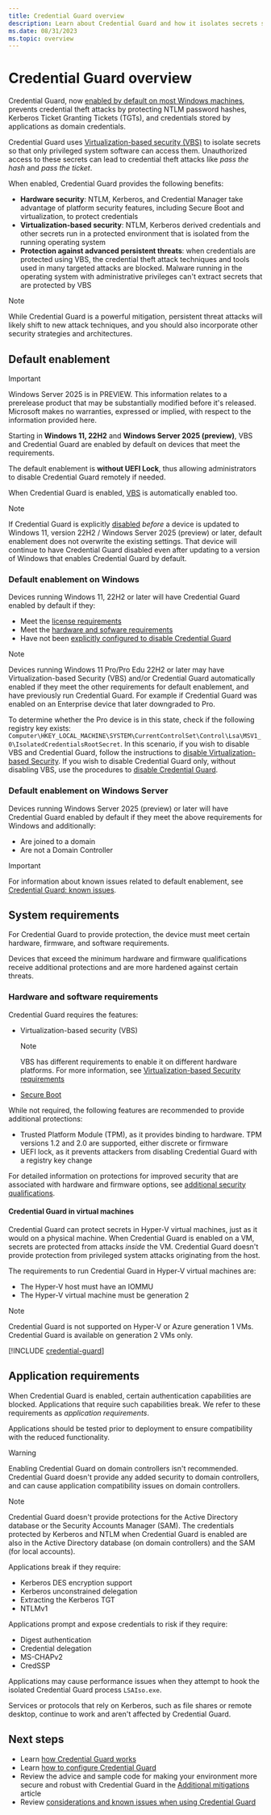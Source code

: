 ```yaml
---
title: Credential Guard overview
description: Learn about Credential Guard and how it isolates secrets so that only privileged system software can access them.
ms.date: 08/31/2023
ms.topic: overview
---
```


# Credential Guard overview

Credential Guard, now [enabled by default on most Windows machines](#default-enablement), prevents credential theft attacks by protecting NTLM password hashes, Kerberos Ticket Granting Tickets (TGTs), and credentials stored by applications as domain credentials.

Credential Guard uses [Virtualization-based security (VBS)](/windows-hardware/design/device-experiences/oem-vbs) to isolate secrets so that only privileged system software can access them. Unauthorized access to these secrets can lead to credential theft attacks like *pass the hash* and *pass the ticket*.

When enabled, Credential Guard provides the following benefits:

- **Hardware security**: NTLM, Kerberos, and Credential Manager take advantage of platform security features, including Secure Boot and virtualization, to protect credentials
- **Virtualization-based security**: NTLM, Kerberos derived credentials and other secrets run in a protected environment that is isolated from the running operating system
- **Protection against advanced persistent threats**: when credentials are protected using VBS, the credential theft attack techniques and tools used in many targeted attacks are blocked. Malware running in the operating system with administrative privileges can't extract secrets that are protected by VBS

> [!NOTE]
> While Credential Guard is a powerful mitigation, persistent threat attacks will likely shift to new attack techniques, and you should also incorporate other security strategies and architectures.

## Default enablement

> [!IMPORTANT]
> Windows Server 2025 is in PREVIEW. This information relates to a prerelease product that may be substantially modified before it's released. Microsoft makes no warranties, expressed or implied, with respect to the information provided here.

Starting in **Windows 11, 22H2** and **Windows Server 2025 (preview)**, VBS and Credential Guard are enabled by default on devices that meet the requirements.

The default enablement is **without UEFI Lock**, thus allowing administrators to disable Credential Guard remotely if needed.

When Credential Guard is enabled, [VBS](#system-requirements) is automatically enabled too.

> [!NOTE]
> If Credential Guard is explicitly [disabled](configure.md#disable-credential-guard) *before* a device is updated to Windows 11, version 22H2 / Windows Server 2025 (preview) or later, default enablement does not overwrite the existing settings. That device will continue to have Credential Guard disabled even after updating to a version of Windows that enables Credential Guard by default.

### Default enablement on Windows

Devices running Windows 11, 22H2 or later will have Credential Guard enabled by default if they:

- Meet the [license requirements](#windows-edition-and-licensing-requirements)
- Meet the [hardware and sofware requirements](#system-requirements)
- Have not been [explicitly configured to disable Credential Guard](configure.md#default-enablement)

> [!NOTE]
> Devices running Windows 11 Pro/Pro Edu 22H2 or later may have Virtualization-based Security (VBS) and/or Credential Guard automatically enabled if they meet the other requirements for default enablement, and have previously run Credential Guard. For example if Credential Guard was enabled on an Enterprise device that later downgraded to Pro.
>
> To determine whether the Pro device is in this state, check if the following registry key exists: `Computer\HKEY_LOCAL_MACHINE\SYSTEM\CurrentControlSet\Control\Lsa\MSV1_0\IsolatedCredentialsRootSecret`. In this scenario, if you wish to disable VBS and Credential Guard, follow the instructions to [disable Virtualization-based Security](configure.md#disable-virtualization-based-security). If you wish to disable Credential Guard only, without disabling VBS, use the procedures to [disable Credential Guard](configure.md#disable-credential-guard).

### Default enablement on Windows Server

Devices running Windows Server 2025 (preview) or later will have Credential Guard enabled by default if they meet the above requirements for Windows and additionally:

- Are joined to a domain
- Are not a Domain Controller

> [!IMPORTANT]
> For information about known issues related to default enablement, see [Credential Guard: known issues](considerations-known-issues.md#known-issues).

## System requirements

For Credential Guard to provide protection, the device must meet certain hardware, firmware, and software requirements.

Devices that exceed the minimum hardware and firmware qualifications receive additional protections and are more hardened against certain threats.

### Hardware and software requirements

Credential Guard requires the features:

- Virtualization-based security (VBS)
  > [!NOTE]
  > VBS has different requirements to enable it on different hardware platforms. For more information, see [Virtualization-based Security requirements](/windows-hardware/design/device-experiences/oem-vbs)
- [Secure Boot](../../operating-system-security/system-security/secure-the-windows-10-boot-process.md#secure-boot)

While not required, the following features are recommended to provide additional protections:

- Trusted Platform Module (TPM), as it provides binding to hardware. TPM versions 1.2 and 2.0 are supported, either discrete or firmware
- UEFI lock, as it prevents attackers from disabling Credential Guard with a registry key change

For detailed information on protections for improved security that are associated with hardware and firmware options, see [additional security qualifications](additional-mitigations.md#additional-security-qualifications).

#### Credential Guard in virtual machines

Credential Guard can protect secrets in Hyper-V virtual machines, just as it would on a physical machine. When Credential Guard is enabled on a VM, secrets are protected from attacks *inside* the VM. Credential Guard doesn't provide protection from privileged system attacks originating from the host.

The requirements to run Credential Guard in Hyper-V virtual machines are:

- The Hyper-V host must have an IOMMU
- The Hyper-V virtual machine must be generation 2

> [!NOTE]
> Credential Guard is not supported on Hyper-V or Azure generation 1 VMs. Credential Guard is available on generation 2 VMs only.

[!INCLUDE [credential-guard](../../../../includes/licensing/credential-guard.md)]

## Application requirements

When Credential Guard is enabled, certain authentication capabilities are blocked. Applications that require such capabilities break. We refer to these requirements as *application requirements*.

Applications should be tested prior to deployment to ensure compatibility with the reduced functionality.

> [!WARNING]
> Enabling Credential Guard on domain controllers isn't recommended.
> Credential Guard doesn't provide any added security to domain controllers, and can cause application compatibility issues on domain controllers.

> [!NOTE]
> Credential Guard doesn't provide protections for the Active Directory database or the Security Accounts Manager (SAM). The credentials protected by Kerberos and NTLM when Credential Guard is enabled are also in the Active Directory database (on domain controllers) and the SAM (for local accounts).

Applications break if they require:

- Kerberos DES encryption support
- Kerberos unconstrained delegation
- Extracting the Kerberos TGT
- NTLMv1

Applications prompt and expose credentials to risk if they require:

- Digest authentication
- Credential delegation
- MS-CHAPv2
- CredSSP

Applications may cause performance issues when they attempt to hook the isolated Credential Guard process `LSAIso.exe`.

Services or protocols that rely on Kerberos, such as file shares or remote desktop, continue to work and aren't affected by Credential Guard.

## Next steps

- Learn [how Credential Guard works](how-it-works.md)
- Learn [how to configure Credential Guard](configure.md)
- Review the advice and sample code for making your environment more secure and robust with Credential Guard in the [Additional mitigations](additional-mitigations.md) article
- Review [considerations and known issues when using Credential Guard](considerations-known-issues.md)

